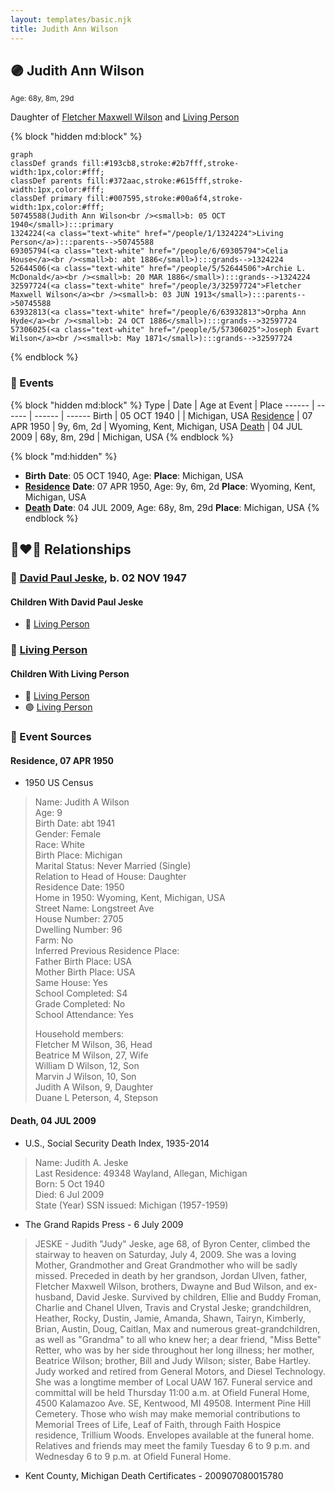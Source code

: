 ```yaml
---
layout: templates/basic.njk
title: Judith Ann Wilson
---
```

## 🟣 Judith Ann Wilson
<small>Age: 68y, 8m, 29d</small>

Daughter of [Fletcher Maxwell Wilson](/people/3/32597724) and [Living Person](/people/1/1324224)

{% block "hidden md:block" %}
```mermaid
graph
classDef grands fill:#193cb8,stroke:#2b7fff,stroke-width:1px,color:#fff;
classDef parents fill:#372aac,stroke:#615fff,stroke-width:1px,color:#fff;
classDef primary fill:#007595,stroke:#00a6f4,stroke-width:1px,color:#fff;
50745588(Judith Ann Wilson<br /><small>b: 05 OCT 1940</small>):::primary
1324224(<a class="text-white" href="/people/1/1324224">Living Person</a>):::parents-->50745588
69305794(<a class="text-white" href="/people/6/69305794">Celia House</a><br /><small>b: abt 1886</small>):::grands-->1324224
52644506(<a class="text-white" href="/people/5/52644506">Archie L. McDonald</a><br /><small>b: 20 MAR 1886</small>):::grands-->1324224
32597724(<a class="text-white" href="/people/3/32597724">Fletcher Maxwell Wilson</a><br /><small>b: 03 JUN 1913</small>):::parents-->50745588
63932813(<a class="text-white" href="/people/6/63932813">Orpha Ann Hyde</a><br /><small>b: 24 OCT 1886</small>):::grands-->32597724
57306025(<a class="text-white" href="/people/5/57306025">Joseph Evart Wilson</a><br /><small>b: May 1871</small>):::grands-->32597724
```
{% endblock %}

### 📆 Events

{% block "hidden md:block" %}
Type | Date | Age at Event | Place
------ | ------ | ------ | ------
Birth | 05 OCT 1940 |  | Michigan, USA
[Residence](#event-event-0) | 07 APR 1950 | 9y, 6m, 2d | Wyoming, Kent, Michigan, USA
[Death](#event-event-4) | 04 JUL 2009 | 68y, 8m, 29d | Michigan, USA
{% endblock %}

{% block "md:hidden" %}
- **Birth**
**Date**: 05 OCT 1940, Age:
**Place**: Michigan, USA
- **[Residence](#event-event-0)**
**Date**: 07 APR 1950, Age: 9y, 6m, 2d
**Place**: Wyoming, Kent, Michigan, USA
- **[Death](#event-event-4)**
**Date**: 04 JUL 2009, Age: 68y, 8m, 29d
**Place**: Michigan, USA
{% endblock %}

## 👩‍❤️‍👨 Relationships

### 🔵 [David Paul Jeske](/people/1/14618503), b. 02 NOV 1947

#### Children With David Paul Jeske
* 🔵 [Living Person](/people/8/87801312)
### 🔵 [Living Person](/people/6/65851504)

#### Children With Living Person
* 🔵 [Living Person](/people/3/37044048)
* 🟣 [Living Person](/people/3/31410530)
### 📰 Event Sources

#### <a id="event-event-0"></a> Residence, 07 APR 1950
* 1950 US Census
>   
  > Name: Judith A Wilson  
  > Age: 9  
  > Birth Date: abt 1941  
  > Gender: Female  
  > Race: White  
  > Birth Place: Michigan  
  > Marital Status: Never Married (Single)  
  > Relation to Head of House: Daughter  
  > Residence Date: 1950  
  > Home in 1950: Wyoming, Kent, Michigan, USA  
  > Street Name: Longstreet Ave  
  > House Number: 2705  
  > Dwelling Number: 96  
  > Farm: No  
  > Inferred Previous Residence Place:   
  > Father Birth Place: USA  
  > Mother Birth Place: USA  
  > Same House: Yes  
  > School Completed: S4  
  > Grade Completed: No  
  > School Attendance: Yes  
  >   
  > Household members:  
  > Fletcher M Wilson, 36, Head  
  > Beatrice M Wilson, 27, Wife  
  > William D Wilson, 12, Son  
  > Marvin J Wilson, 10, Son  
  > Judith A Wilson, 9, Daughter  
  > Duane L Peterson, 4, Stepson  
  >

#### <a id="event-event-4"></a> Death, 04 JUL 2009
* U.S., Social Security Death Index, 1935-2014
>   
  > Name: Judith A. Jeske  
  > Last Residence: 49348  Wayland, Allegan, Michigan  
  > Born: 5 Oct 1940  
  > Died: 6 Jul 2009  
  > State (Year) SSN issued: Michigan (1957-1959)
* The Grand Rapids Press  - 6 July 2009
>   
  > JESKE - Judith "Judy" Jeske, age 68, of Byron Center, climbed the stairway to heaven on Saturday, July 4, 2009. She was a loving Mother, Grandmother and Great Grandmother who will be sadly missed. Preceded in death by her grandson, Jordan Ulven, father, Fletcher Maxwell Wilson, brothers, Dwayne and Bud Wilson, and ex-husband, David Jeske. Survived by children, Ellie and Buddy Froman, Charlie and Chanel Ulven, Travis and Crystal Jeske; grandchildren, Heather, Rocky, Dustin, Jamie, Amanda, Shawn, Tairyn, Kimberly, Brian, Austin, Doug, Caitlan, Max and numerous great-grandchildren, as well as "Grandma" to all who knew her; a dear friend, "Miss Bette" Retter, who was by her side throughout her long illness; her mother, Beatrice Wilson; brother, Bill and Judy Wilson; sister, Babe Hartley. Judy worked and retired from General Motors, and Diesel Technology. She was a longtime member of Local UAW 167. Funeral service and committal will be held Thursday 11:00 a.m. at Ofield Funeral Home, 4500 Kalamazoo Ave. SE, Kentwood, MI 49508. Interment Pine Hill Cemetery. Those who wish may make memorial contributions to Memorial Trees of Life, Leaf of Faith, through Faith Hospice residence, Trillium Woods. Envelopes available at the funeral home. Relatives and friends may meet the family Tuesday 6 to 9 p.m. and Wednesday 6 to 9 p.m. at Ofield Funeral Home.
* Kent County, Michigan Death Certificates  - 200907080015780
